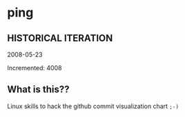 # ping

## HISTORICAL ITERATION
2008-05-23

Incremented: 4008

## What is this?? 
Linux skills to hack the github commit visualization chart `;-)`
